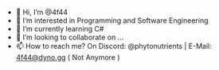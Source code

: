 - 👋 Hi, I’m @4f44
- 👀 I’m interested in Programming and Software Engineering 
- 🌱 I’m currently learning C#
- 💞️ I’m looking to collaborate on ...
- 📫 How to reach me?
 On Discord: @phytonutrients | E-Mail: 4f44@dyno.gg ( Not Anymore )

<!---
4f44/4f44 is a ✨ special ✨ repository because its `README.md` (this file) appears on your GitHub profile.
You can click the Preview link to take a look at your changes.
--->
